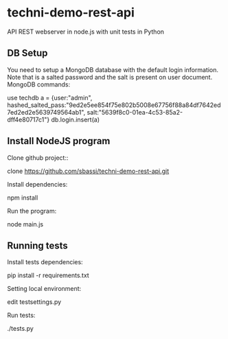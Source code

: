 techni-demo-rest-api
====================

API REST webserver in node.js with unit tests in Python

DB Setup
--------

You need to setup a MongoDB database with the default login information. Note that is a salted password and the salt is present on user document. MongoDB commands:

  use techdb
  a = {user:"admin", hashed_salted_pass:"9ed2e5ee854f75e802b5008e67756f88a84df7642ed7ed2ed2e5639749564ab1", salt:"5639f8c0-01ea-4c53-85a2-dff4e80717c1"}
  db.login.insert(a)

Install NodeJS program
----------------------

Clone github project::

clone https://github.com/sbassi/techni-demo-rest-api.git

Install dependencies:

npm install

Run the program:

node main.js

Running tests
-------------

Install tests dependencies:

pip install -r requirements.txt

Setting local environment:

edit testsettings.py

Run tests:

./tests.py
